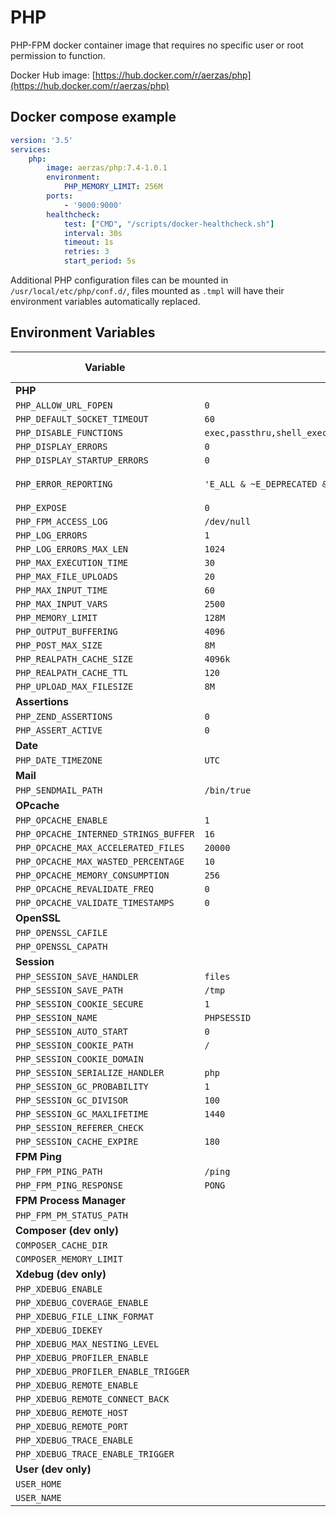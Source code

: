 # PHP

PHP-FPM docker container image that requires no specific user or root permission to function.

Docker Hub image: [https://hub.docker.com/r/aerzas/php](https://hub.docker.com/r/aerzas/php)

## Docker compose example

```yaml
version: '3.5'
services:
    php:
        image: aerzas/php:7.4-1.0.1
        environment:
            PHP_MEMORY_LIMIT: 256M
        ports:
            - '9000:9000'
        healthcheck:
            test: ["CMD", "/scripts/docker-healthcheck.sh"]
            interval: 30s
            timeout: 1s
            retries: 3
            start_period: 5s
```

Additional PHP configuration files can be mounted in `/usr/local/etc/php/conf.d/`, files mounted as `.tmpl` will have
their environment variables automatically replaced.

## Environment Variables

| Variable | Default value (base)  | Default value (dev)
| --- | --- | ---
| **PHP**
| `PHP_ALLOW_URL_FOPEN` | `0` | `1`
| `PHP_DEFAULT_SOCKET_TIMEOUT` | `60` | `60`
| `PHP_DISABLE_FUNCTIONS` | `exec,passthru,shell_exec,system,proc_open,popen,parse_ini_file,show_source`
| `PHP_DISPLAY_ERRORS` | `0` | `0`
| `PHP_DISPLAY_STARTUP_ERRORS` | `0` | `0`
| `PHP_ERROR_REPORTING` | `'E_ALL & ~E_DEPRECATED & ~E_STRICT'` | `'E_ALL & ~E_DEPRECATED & ~E_STRICT'`
| `PHP_EXPOSE` | `0` | `0`
| `PHP_FPM_ACCESS_LOG` | `/dev/null` | `/dev/null`
| `PHP_LOG_ERRORS` | `1` | `1`
| `PHP_LOG_ERRORS_MAX_LEN` | `1024` | `1024`
| `PHP_MAX_EXECUTION_TIME` | `30` | `30`
| `PHP_MAX_FILE_UPLOADS` | `20` | `20`
| `PHP_MAX_INPUT_TIME` | `60` | `60`
| `PHP_MAX_INPUT_VARS` | `2500` | `2500`
| `PHP_MEMORY_LIMIT` | `128M` | `128M`
| `PHP_OUTPUT_BUFFERING` | `4096` | `4096`
| `PHP_POST_MAX_SIZE` | `8M` | `8M`
| `PHP_REALPATH_CACHE_SIZE` | `4096k` | `4096k`
| `PHP_REALPATH_CACHE_TTL` | `120` | `120`
| `PHP_UPLOAD_MAX_FILESIZE` | `8M` | `8M`
| **Assertions**
| `PHP_ZEND_ASSERTIONS` | `0` | `0`
| `PHP_ASSERT_ACTIVE` | `0` | `0`
| **Date**
| `PHP_DATE_TIMEZONE` | `UTC` | `UTC`
| **Mail**
| `PHP_SENDMAIL_PATH` | `/bin/true` | `/bin/true`
| **OPcache**
| `PHP_OPCACHE_ENABLE` | `1` | `1`
| `PHP_OPCACHE_INTERNED_STRINGS_BUFFER` | `16` | `16`
| `PHP_OPCACHE_MAX_ACCELERATED_FILES` | `20000` | `20000`
| `PHP_OPCACHE_MAX_WASTED_PERCENTAGE` | `10` | `10`
| `PHP_OPCACHE_MEMORY_CONSUMPTION` | `256` | `256`
| `PHP_OPCACHE_REVALIDATE_FREQ` | `0` | `0`
| `PHP_OPCACHE_VALIDATE_TIMESTAMPS` | `0` | `1`
| **OpenSSL**
| `PHP_OPENSSL_CAFILE` |
| `PHP_OPENSSL_CAPATH` |
| **Session**
| `PHP_SESSION_SAVE_HANDLER` | `files` | `files`
| `PHP_SESSION_SAVE_PATH` | `/tmp` | `/tmp`
| `PHP_SESSION_COOKIE_SECURE` | `1` | `1`
| `PHP_SESSION_NAME` | `PHPSESSID` | `PHPSESSID`
| `PHP_SESSION_AUTO_START` | `0` | `0`
| `PHP_SESSION_COOKIE_PATH` | `/` | `/`
| `PHP_SESSION_COOKIE_DOMAIN` |
| `PHP_SESSION_SERIALIZE_HANDLER` | `php` | `php`
| `PHP_SESSION_GC_PROBABILITY` | `1` | `1`
| `PHP_SESSION_GC_DIVISOR` | `100` | `100`
| `PHP_SESSION_GC_MAXLIFETIME` | `1440` | `1440`
| `PHP_SESSION_REFERER_CHECK` |
| `PHP_SESSION_CACHE_EXPIRE` | `180` | `180`
| **FPM Ping**
| `PHP_FPM_PING_PATH` | `/ping` | `/ping`
| `PHP_FPM_PING_RESPONSE` | `PONG` | `PONG`
| **FPM Process Manager**
| `PHP_FPM_PM_STATUS_PATH` |
| **Composer (dev only)**
| `COMPOSER_CACHE_DIR` | | `/tmp`
| `COMPOSER_MEMORY_LIMIT` | | `256M`
| **Xdebug (dev only)**
| `PHP_XDEBUG_ENABLE` | | `1`
| `PHP_XDEBUG_COVERAGE_ENABLE` | | `0`
| `PHP_XDEBUG_FILE_LINK_FORMAT` |
| `PHP_XDEBUG_IDEKEY` |
| `PHP_XDEBUG_MAX_NESTING_LEVEL` | | `256`
| `PHP_XDEBUG_PROFILER_ENABLE` | | `0`
| `PHP_XDEBUG_PROFILER_ENABLE_TRIGGER` | | `1`
| `PHP_XDEBUG_REMOTE_ENABLE` | | `0`
| `PHP_XDEBUG_REMOTE_CONNECT_BACK` | | `0`
| `PHP_XDEBUG_REMOTE_HOST` | | `localhost`
| `PHP_XDEBUG_REMOTE_PORT` | | `9000`
| `PHP_XDEBUG_TRACE_ENABLE` | | `0`
| `PHP_XDEBUG_TRACE_ENABLE_TRIGGER` | | `1`
| **User (dev only)**
| `USER_HOME` | | `/tmp`
| `USER_NAME` | | `docker`
